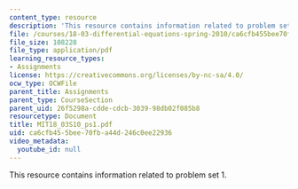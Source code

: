 ```yaml
---
content_type: resource
description: 'This resource contains information related to problem set 1. '
file: /courses/18-03-differential-equations-spring-2010/ca6cfb455bee70fba44d246c0ee22936_MIT18_03S10_ps1.pdf
file_size: 108228
file_type: application/pdf
learning_resource_types:
- Assignments
license: https://creativecommons.org/licenses/by-nc-sa/4.0/
ocw_type: OCWFile
parent_title: Assignments
parent_type: CourseSection
parent_uid: 26f5298a-cdde-cdcb-3039-98db02f085b8
resourcetype: Document
title: MIT18_03S10_ps1.pdf
uid: ca6cfb45-5bee-70fb-a44d-246c0ee22936
video_metadata:
  youtube_id: null
---
```

This resource contains information related to problem set 1. 